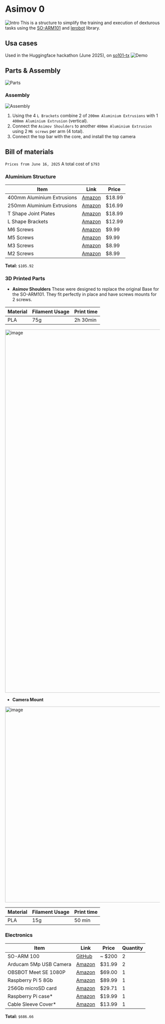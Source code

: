 # Asimov 0 
![Intro](https://github.com/user-attachments/assets/14993297-130b-444a-8d7f-a7f0b98c5265)
This is a structure to simplify the training and execution of dexturous tasks using the [SO-ARM101](https://github.com/TheRobotStudio/SO-ARM100) and [lerobot](https://github.com/huggingface/lerobot/issues) library. 

## Usa cases
Used in the Huggingface hackathon (June 2025), on [so101-tx](https://github.com/carlosdp/so101-tx)
![Demo](https://github.com/user-attachments/assets/5461d99c-9283-47dc-a9f7-6bbf86222614)

## Parts & Assembly 
![Parts](https://github.com/user-attachments/assets/1582573f-1f0b-4a0b-add5-3cfa00b8c62f)

### Assembly

![Assembly](https://github.com/user-attachments/assets/b793c4f4-4f84-4ef5-a802-8c9d5f2c8b91)
1. Using the 4 `L Brackets` combine 2 of `200mm Aluminium Extrusions` with 1 `400mm Aluminium Extrusion` (vertical). 
2. Connect the `Asimov Shoulders` to another `400mm Aluminium Extrusion` using 2 `M6 screws` per arm (4 total).
3. Connect the top bar with the core, and install the top camera

## Bill of materials
`Prices from June 16, 2025`
A total cost of `$793`

### Aluminium Structure

| Item                    | Link                                                                 | Price   |
|-------------------------|----------------------------------------------------------------------|---------|
| 400mm Aluminium Extrusions | [Amazon](https://www.amazon.com/dp/B0874387ZB)                        | $18.99  |
| 250mm Aluminium Extrusions | [Amazon](https://www.amazon.com/dp/B08CN9B5VC)                        | $16.99  |
| T Shape Joint Plates    | [Amazon](https://www.amazon.com/dp/B0B9JYV7NP)                        | $18.99  |
| L Shape Brackets        | [Amazon](https://www.amazon.com/dp/B0B9JVW5X8)                        | $12.99  |
| M6 Screws               | [Amazon](https://www.amazon.com/dp/B0DFWMGFDM)                        | $9.99   |
| M5 Screws               | [Amazon](https://www.amazon.com/dp/B0DFWM68PX)                        | $9.99   |
| M3 Screws               | [Amazon](https://www.amazon.com/dp/B0D3X7R5H2)                        | $8.99  |
| M2 Screws               | [Amazon](https://www.amazon.com/dp/B0D3X33XGB)                        | $8.99  |

**Total:** `$105.92`

### 3D Printed Parts

- **Asimov Shoulders**
These were designed to replace the original Base for the SO-ARM101. They fit perfectly in place and have screws mounts for 2 screws.

| Material | Filament Usage | Print time |
|----------|-------|-----|
| PLA      | 75g   | 2h 30min |

<img width="1181" alt="image" src="https://github.com/user-attachments/assets/5b6393b2-9022-4779-9752-210d2f47f4bd" />


- **Camera Mount**
<img width="637" alt="image" src="https://github.com/user-attachments/assets/d00d4c4e-787b-4071-aa5b-f50655fef699" />

| Material | Filament Usage | Print time |
|----------|-------|-----|
| PLA      | 15g   | 50 min |


### Electronics

| Item                       | Link                                                            | Price     | Quantity
|----------------------------|-----------------------------------------------------------------|-----------| --------|
|  SO-ARM 100                | [GitHub](https://github.com/TheRobotStudio/SO-ARM100)           | ~ $200    |  2     |
| Arducam 5Mp USB Camera     | [Amazon](https://www.amazon.com/dp/B0972KK7BC)                  | $31.99    |  2     |
| OBSBOT Meet SE 1080P       | [Amazon](https://www.amazon.com/dp/B0DQ8TNZ4J)                  | $69.00    |  1     |
| Raspberry Pi 5 8Gb         | [Amazon](https://www.amazon.com/dp/B0CK2FCG1K)                  | $89.99    |  1    |
| 256Gb microSD card         | [Amazon](https://www.amazon.com/dp/B09X7DMBVF)                  | $29.71    |  1    |
| Raspberry Pi case*          | [Amazon](https://www.amazon.com/dp/B0DJM3934L)                  | $19.99    |  1    |
| Cable Sleeve Cover*        | [Amazon](https://www.amazon.com/dp/B0CGVDKB9P)                  | $13.99    |  1    |

**Total:** `$686.66`




